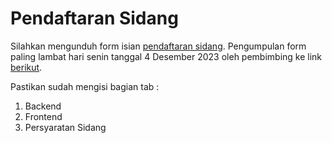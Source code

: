 # Pendaftaran Sidang

Silahkan mengunduh form isian [pendaftaran sidang](./pendaftaransidang.xlsx). Pengumpulan form paling lambat hari senin tanggal 4 Desember 2023 oleh pembimbing ke link [berikut](https://drive.google.com/drive/folders/1QFIC3TLOQy0QVCAzVdEblG-aRSYLDOoj?usp=sharing).

Pastikan sudah mengisi bagian tab :
1. Backend
2. Frontend
3. Persyaratan Sidang